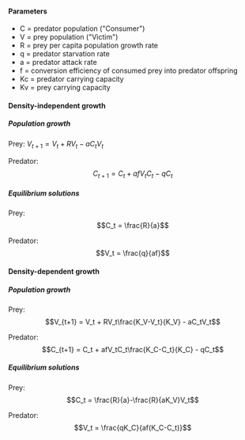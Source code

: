 
#### Parameters

* C = predator population ("Consumer")  
* V = prey population ("Victim")  
* R = prey per capita population growth rate  
* q = predator starvation rate  
* a = predator attack rate  
* f = conversion efficiency of consumed prey into predator offspring  
* Kc = predator carrying capacity  
* Kv = prey carrying capacity  
  
#### Density-independent growth  
  
##### Population growth  
  
  
Prey: 
$V_{t+1} = V_t + RV_t - aC_tV_t$  
  
Predator: 
$$C_{t+1} = C_t + afV_tC_t - qC_t$$   
  
  
##### Equilibrium solutions  
  
  
Prey: 
$$C_t = \frac{R}{a}$$  
  
Predator: 
$$V_t =  \frac{q}{af}$$   
  
  
#### Density-dependent growth   
  
##### Population growth  
   
   
Prey: 
$$V_{t+1} = V_t + RV_t\frac{K_V-V_t}{K_V} - aC_tV_t$$  
  
Predator: 
$$C_{t+1} = C_t + afV_tC_t\frac{K_C-C_t}{K_C} - qC_t$$
   
   
##### Equilibrium solutions  
   
   
Prey: 
$$C_t = \frac{R}{a}-\frac{R}{aK_V}V_t$$  
  
Predator: 
$$V_t = \frac{qK_C}{af(K_C-C_t)}$$
  
  

